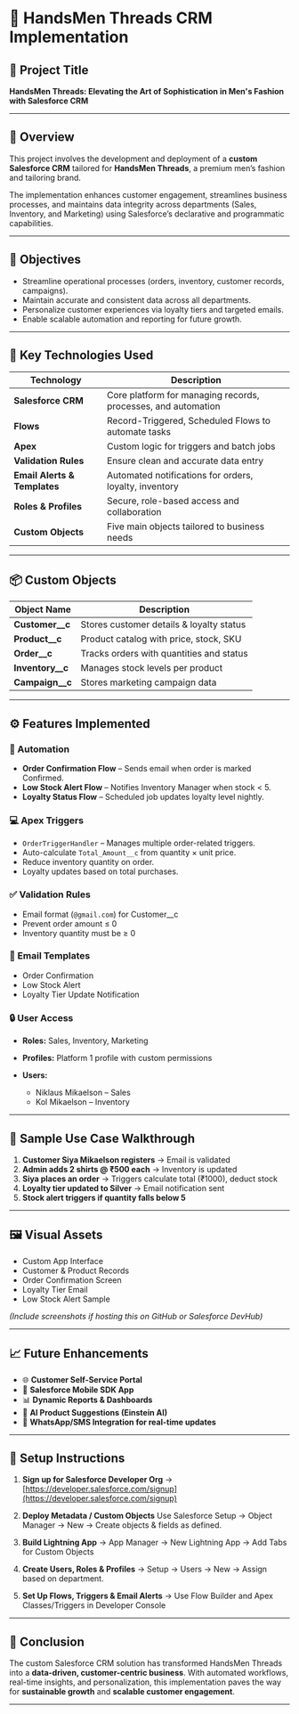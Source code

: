 # 📘 HandsMen Threads CRM Implementation

## 📌 Project Title

**HandsMen Threads: Elevating the Art of Sophistication in Men's Fashion with Salesforce CRM**

---

## 📝 Overview

This project involves the development and deployment of a **custom Salesforce CRM** tailored for **HandsMen Threads**, a premium men’s fashion and tailoring brand.

The implementation enhances customer engagement, streamlines business processes, and maintains data integrity across departments (Sales, Inventory, and Marketing) using Salesforce’s declarative and programmatic capabilities.

---

## 🎯 Objectives

* Streamline operational processes (orders, inventory, customer records, campaigns).
* Maintain accurate and consistent data across all departments.
* Personalize customer experiences via loyalty tiers and targeted emails.
* Enable scalable automation and reporting for future growth.

---

## 🧰 Key Technologies Used

| Technology                   | Description                                                   |
| ---------------------------- | ------------------------------------------------------------- |
| **Salesforce CRM**           | Core platform for managing records, processes, and automation |
| **Flows**                    | Record-Triggered, Scheduled Flows to automate tasks           |
| **Apex**                     | Custom logic for triggers and batch jobs                      |
| **Validation Rules**         | Ensure clean and accurate data entry                          |
| **Email Alerts & Templates** | Automated notifications for orders, loyalty, inventory        |
| **Roles & Profiles**         | Secure, role-based access and collaboration                   |
| **Custom Objects**           | Five main objects tailored to business needs                  |

---

## 📦 Custom Objects

| Object Name        | Description                              |
| ------------------ | ---------------------------------------- |
| **Customer\_\_c**  | Stores customer details & loyalty status |
| **Product\_\_c**   | Product catalog with price, stock, SKU   |
| **Order\_\_c**     | Tracks orders with quantities and status |
| **Inventory\_\_c** | Manages stock levels per product         |
| **Campaign\_\_c**  | Stores marketing campaign data           |

---

## ⚙️ Features Implemented

### 🔁 Automation

* **Order Confirmation Flow** – Sends email when order is marked Confirmed.
* **Low Stock Alert Flow** – Notifies Inventory Manager when stock < 5.
* **Loyalty Status Flow** – Scheduled job updates loyalty level nightly.

### 💻 Apex Triggers

* `OrderTriggerHandler` – Manages multiple order-related triggers.
* Auto-calculate `Total_Amount__c` from quantity × unit price.
* Reduce inventory quantity on order.
* Loyalty updates based on total purchases.

### ✅ Validation Rules

* Email format (`@gmail.com`) for Customer\_\_c
* Prevent order amount ≤ 0
* Inventory quantity must be ≥ 0

### 📧 Email Templates

* Order Confirmation
* Low Stock Alert
* Loyalty Tier Update Notification

### 🔒 User Access

* **Roles:** Sales, Inventory, Marketing
* **Profiles:** Platform 1 profile with custom permissions
* **Users:**

  * Niklaus Mikaelson – Sales
  * Kol Mikaelson – Inventory

---

## 🧪 Sample Use Case Walkthrough

1. **Customer Siya Mikaelson registers**
   → Email is validated
2. **Admin adds 2 shirts @ ₹500 each**
   → Inventory is updated
3. **Siya places an order**
   → Triggers calculate total (₹1000), deduct stock
4. **Loyalty tier updated to Silver**
   → Email notification sent
5. **Stock alert triggers if quantity falls below 5**

---

## 🖼️ Visual Assets

* Custom App Interface
* Customer & Product Records
* Order Confirmation Screen
* Loyalty Tier Email
* Low Stock Alert Sample

*(Include screenshots if hosting this on GitHub or Salesforce DevHub)*

---

## 📈 Future Enhancements

* 🌐 **Customer Self-Service Portal**
* 📱 **Salesforce Mobile SDK App**
* 📊 **Dynamic Reports & Dashboards**
* 🤖 **AI Product Suggestions (Einstein AI)**
* 📲 **WhatsApp/SMS Integration for real-time updates**

---

## 🔧 Setup Instructions

1. **Sign up for Salesforce Developer Org**
   → [https://developer.salesforce.com/signup](https://developer.salesforce.com/signup)

2. **Deploy Metadata / Custom Objects**
   Use Salesforce Setup → Object Manager → New → Create objects & fields as defined.

3. **Build Lightning App**
   → App Manager → New Lightning App → Add Tabs for Custom Objects

4. **Create Users, Roles & Profiles**
   → Setup → Users → New → Assign based on department.

5. **Set Up Flows, Triggers & Email Alerts**
   → Use Flow Builder and Apex Classes/Triggers in Developer Console

---

## 🏁 Conclusion

The custom Salesforce CRM solution has transformed HandsMen Threads into a **data-driven, customer-centric business**. With automated workflows, real-time insights, and personalization, this implementation paves the way for **sustainable growth** and **scalable customer engagement**.

---


